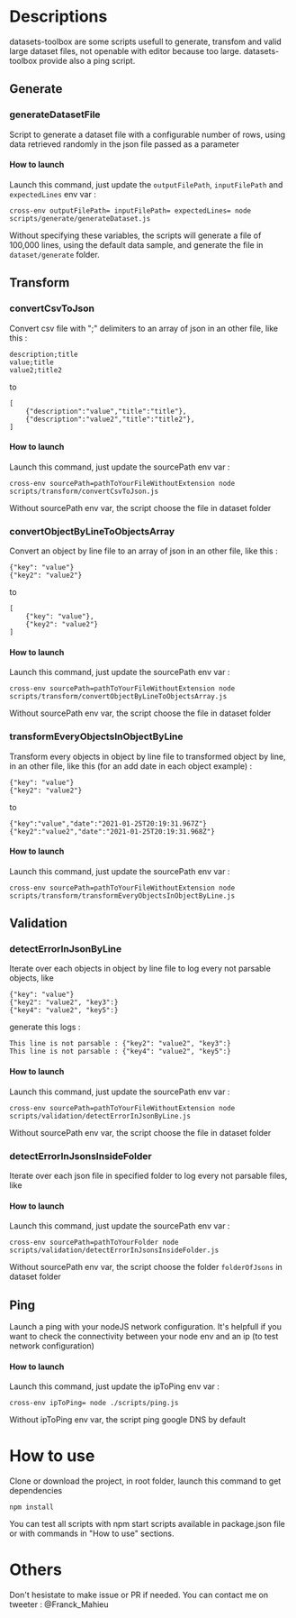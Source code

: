 # Descriptions

datasets-toolbox are some scripts usefull to generate, transfom and valid large dataset files, not openable with editor
because too large. datasets-toolbox provide also a ping script.

## Generate

### generateDatasetFile

Script to generate a dataset file with a configurable number of rows, using data retrieved randomly in the json file
passed as a parameter

#### How to launch

Launch this command, just update the `outputFilePath`, `inputFilePath` and `expectedLines` env var :

```
cross-env outputFilePath= inputFilePath= expectedLines= node scripts/generate/generateDataset.js
```

Without specifying these variables, the scripts will generate a file of 100,000 lines, using the default data sample,
and generate the file in `dataset/generate` folder.

## Transform

### convertCsvToJson

Convert csv file with ";" delimiters to an array of json in an other file, like this :

```
description;title
value;title
value2;title2
```

to

```
[
    {"description":"value","title":"title"},
    {"description":"value2","title":"title2"},
]
```

#### How to launch

Launch this command, just update the sourcePath env var :

```
cross-env sourcePath=pathToYourFileWithoutExtension node scripts/transform/convertCsvToJson.js
```

Without sourcePath env var, the script choose the file in dataset folder

### convertObjectByLineToObjectsArray

Convert an object by line file to an array of json in an other file, like this :

```
{"key": "value"}
{"key2": "value2"}
```

to

```
[
    {"key": "value"},
    {"key2": "value2"}
]
```

#### How to launch

Launch this command, just update the sourcePath env var :

```
cross-env sourcePath=pathToYourFileWithoutExtension node scripts/transform/convertObjectByLineToObjectsArray.js
```

Without sourcePath env var, the script choose the file in dataset folder

### transformEveryObjectsInObjectByLine

Transform every objects in object by line file to transformed object by line, in an other file, like this
(for an add date in each object example) :

```
{"key": "value"}
{"key2": "value2"}
```

to

```
{"key":"value","date":"2021-01-25T20:19:31.967Z"}
{"key2":"value2","date":"2021-01-25T20:19:31.968Z"}
```

#### How to launch

Launch this command, just update the sourcePath env var :

```
cross-env sourcePath=pathToYourFileWithoutExtension node scripts/transform/transformEveryObjectsInObjectByLine.js
```

## Validation

### detectErrorInJsonByLine

Iterate over each objects in object by line file to log every not parsable objects, like

```
{"key": "value"}
{"key2": "value2", "key3":}
{"key4": "value2", "key5":}

```

generate this logs :

```
This line is not parsable : {"key2": "value2", "key3":}
This line is not parsable : {"key4": "value2", "key5":}
```

#### How to launch

Launch this command, just update the sourcePath env var :

```
cross-env sourcePath=pathToYourFileWithoutExtension node scripts/validation/detectErrorInJsonByLine.js
```

Without sourcePath env var, the script choose the file in dataset folder

### detectErrorInJsonsInsideFolder

Iterate over each json file in specified folder to log every not parsable files, like

#### How to launch

Launch this command, just update the sourcePath env var :

```
cross-env sourcePath=pathToYourFolder node scripts/validation/detectErrorInJsonsInsideFolder.js
```

Without sourcePath env var, the script choose the folder `folderOfJsons` in dataset folder

## Ping

Launch a ping with your nodeJS network configuration. It's helpfull if you want to check the connectivity between your
node env and an ip (to test network configuration)

#### How to launch

Launch this command, just update the ipToPing env var :

```
cross-env ipToPing= node ./scripts/ping.js
```

Without ipToPing env var, the script ping google DNS by default

# How to use

Clone or download the project, in root folder, launch this command to get dependencies

```
npm install
```

You can test all scripts with npm start scripts available in package.json file or with commands in "How to use" sections.

# Others

Don't hesistate to make issue or PR if needed. You can contact me on tweeter : @Franck_Mahieu 
